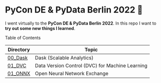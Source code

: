 # PyCon DE & PyData Berlin 2022 🎉
I went virtually to the **PyCon DE &amp; PyData Berlin 2022**. In this repo I want to **try out some new things I learned**.

Table of Contents

| **Directory**             | **Topic**                                       |
| ------------------------- | ----------------------------------------------- |
| [00_Dask](00_Dask/)       | Dask (Scalable Analytics)                       |
| [01_DVC](01/DVC_And_ONNX) | Data Version Control (DVC) for Machine Learning |
| [01_ONNX](01/DVC_And_ONNX) | Open Neural Network Exchange                    |